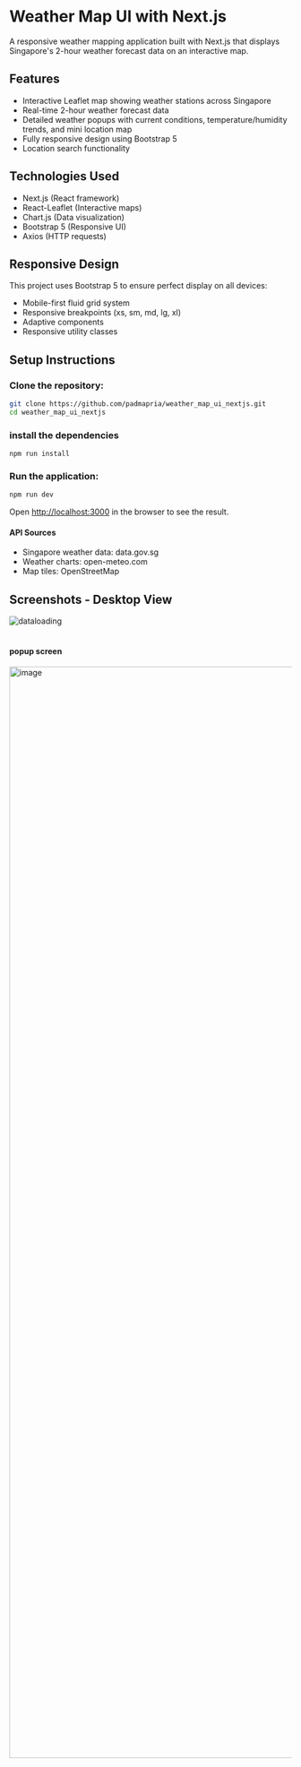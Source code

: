 # Weather Map UI with Next.js

A responsive weather mapping application built with Next.js that displays Singapore's 2-hour weather forecast data on an interactive map.

## Features

- Interactive Leaflet map showing weather stations across Singapore
- Real-time 2-hour weather forecast data
- Detailed weather popups with current conditions, temperature/humidity trends, and mini location map
- Fully responsive design using Bootstrap 5
- Location search functionality

## Technologies Used

- Next.js (React framework)
- React-Leaflet (Interactive maps)
- Chart.js (Data visualization)
- Bootstrap 5 (Responsive UI)
- Axios (HTTP requests)

## Responsive Design

This project uses Bootstrap 5 to ensure perfect display on all devices:
- Mobile-first fluid grid system
- Responsive breakpoints (xs, sm, md, lg, xl)
- Adaptive components
- Responsive utility classes

## Setup Instructions

### Clone the repository:
```bash
git clone https://github.com/padmapria/weather_map_ui_nextjs.git
cd weather_map_ui_nextjs
```

### install the dependencies
```
npm run install
```


### Run the application:

```bash
npm run dev
```
Open [http://localhost:3000](http://localhost:3000) in the browser to see the result.

#### API Sources
- Singapore weather data: data.gov.sg
- Weather charts: open-meteo.com
- Map tiles: OpenStreetMap

## Screenshots - Desktop View
![dataloading](sample_screenshots/data_loading.png)
<br/>
<br/>
#### popup screen
<img width="3731" height="1949" alt="image" src="https://github.com/user-attachments/assets/0173d241-4c31-4c4a-b343-3eab7d32e6cb" />

